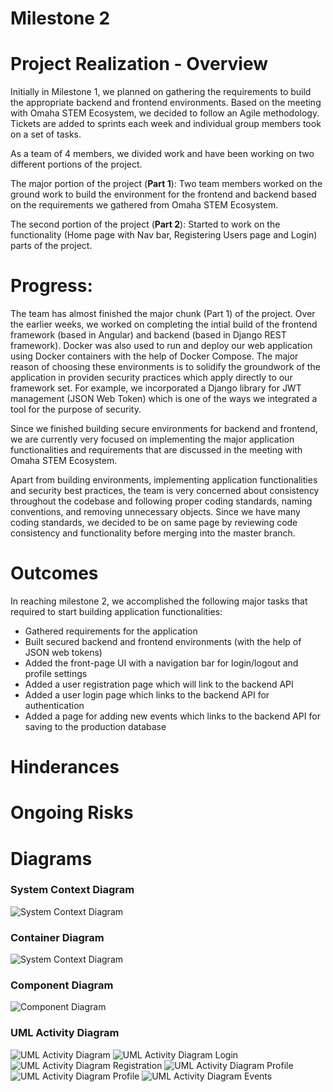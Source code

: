# Milestone 2

# Project Realization - Overview

Initially in Milestone 1, we planned on gathering the requirements to build the appropriate backend and frontend environments. Based on the meeting with Omaha STEM Ecosystem, we decided to follow an Agile methodology. Tickets are added to sprints each week and individual group members took on a set of tasks.

As a team of 4 members, we divided work and have been working on two different portions of the project.

The major portion of the project (**Part 1**): Two team members worked on the ground work to build the environment for the frontend and backend based on the requirements we gathered from Omaha STEM Ecosystem.

The second portion of the project (**Part 2**): Started to work on the functionality (Home page with Nav bar, Registering Users page and Login) parts of the project.

# Progress:

The team has almost finished the major chunk (Part 1) of the project. Over the earlier weeks, we worked on completing the intial build of the frontend framework (based in Angular) and backend (based in Django REST framework). Docker was also used to run and deploy our web application using Docker containers with the help of Docker Compose. The major reason of choosing these environments is to solidify the groundwork of the application in providen security practices which apply directly to our framework set. For example, we incorporated a Django library for JWT management (JSON Web Token) which is one of the ways we integrated a tool for the purpose of security.

Since we finished building secure environments for backend and frontend, we are currently very focused on implementing the major application functionalities and requirements that are discussed in the meeting with Omaha STEM Ecosystem. 

Apart from building environments, implementing application functionalities and security best practices, the team is very concerned about consistency throughout the codebase and following proper coding standards, naming conventions, and removing unnecessary objects. Since we have many coding standards, we decided to be on same page by reviewing code consistency and functionality before merging into the master branch.

# Outcomes

In reaching milestone 2, we accomplished the following major tasks that required to start building application functionalities:

* Gathered requirements for the application
* Built secured backend and frontend environments (with the help of JSON web tokens)
* Added the front-page UI with a navigation bar for login/logout and profile settings
* Added a user registration page which will link to the backend API
* Added a user login page which links to the backend API for authentication
* Added a page for adding new events which links to the backend API for saving to the production database

# Hinderances

# Ongoing Risks


# Diagrams

### System Context Diagram
![System Context Diagram](pics/System_Context_Diagram.png "")

### Container Diagram
![System Context Diagram](pics/Container_Diagram.png "")

### Component Diagram
![Component Diagram](pics/Component_Level.jpg "")


### UML Activity Diagram
![UML Activity Diagram](pics/UML_Activity_Diagram.png "")
![UML Activity Diagram Login](pics/UAD_Login.png "")
![UML Activity Diagram Registration](pics/UAD_Registration.png "")
![UML Activity Diagram Profile](pics/UAD_Profile1.png "")
![UML Activity Diagram Profile](pics/UAD_Profile2.png "")
![UML Activity Diagram Events](pics/UAD_Event.png "")
